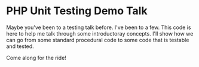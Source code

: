 # PHP Unit Testing Demo Talk

Maybe you've been to a testing talk before. I've been to a few. This code is here to help me talk through some introductoray concepts. I'll show how we can go from some standard procedural code to some code that is testable and tested.

Come along for the ride!
